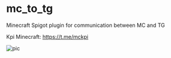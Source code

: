 # mc_to_tg
Minecraft Spigot plugin for communication between MC and TG

Kpi Minecraft: https://t.me/mckpi

![pic](http://svinua.cf/static/svinua/img/mc_tg.png)
